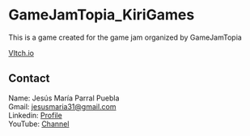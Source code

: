 # GameJamTopia_KiriGames

This is a game created for the game jam organized by GameJamTopia

[VItch.io](https://kirigames.itch.io/mars-book)

## Contact

Name: Jesús María Parral Puebla <br>
Gmail: jesusmaria31@gmail.com <br>
Linkedin: [Profile](https://www.linkedin.com/in/jesusmariaparralpuebla/) <br>
YouTube: [Channel](https://www.youtube.com/channel/UC69skMwVNJglUjmYYsMLivw)
